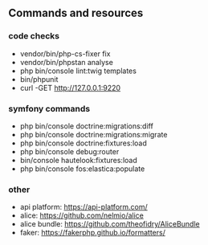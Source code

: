 ## Commands and resources

### code checks
- vendor/bin/php-cs-fixer fix
- vendor/bin/phpstan analyse
- php bin/console lint:twig templates
- bin/phpunit
- curl -GET http://127.0.0.1:9220


### symfony commands
- php bin/console doctrine:migrations:diff
- php bin/console doctrine:migrations:migrate
- php bin/console doctrine:fixtures:load
- php bin/console debug:router
- bin/console hautelook:fixtures:load
- php bin/console fos:elastica:populate

### other
- api platform: https://api-platform.com/
- alice: https://github.com/nelmio/alice
- alice bundle: https://github.com/theofidry/AliceBundle
- faker: https://fakerphp.github.io/formatters/
